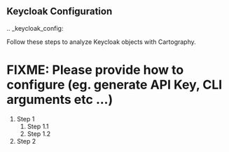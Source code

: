 ## Keycloak Configuration

.. _keycloak_config:

Follow these steps to analyze Keycloak objects with Cartography.

# FIXME: Please provide how to configure (eg. generate API Key, CLI arguments etc ...)
1. Step 1
    1. Step 1.1
    1. Step 1.2
1. Step 2